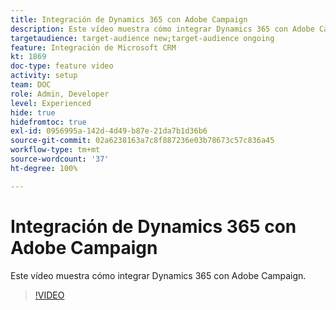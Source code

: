 ```yaml
---
title: Integración de Dynamics 365 con Adobe Campaign
description: Este vídeo muestra cómo integrar Dynamics 365 con Adobe Campaign.
targetaudience: target-audience new;target-audience ongoing
feature: Integración de Microsoft CRM
kt: 1869
doc-type: feature video
activity: setup
team: DOC
role: Admin, Developer
level: Experienced
hide: true
hidefromtoc: true
exl-id: 0956995a-142d-4d49-b87e-21da7b1d36b6
source-git-commit: 02a6238163a7c8f887236e03b78673c57c836a45
workflow-type: tm+mt
source-wordcount: '37'
ht-degree: 100%

---
```


# Integración de Dynamics 365 con Adobe Campaign

Este vídeo muestra cómo integrar Dynamics 365 con Adobe Campaign.

>[!VIDEO](https://video.tv.adobe.com/v/23837?quality=12)
